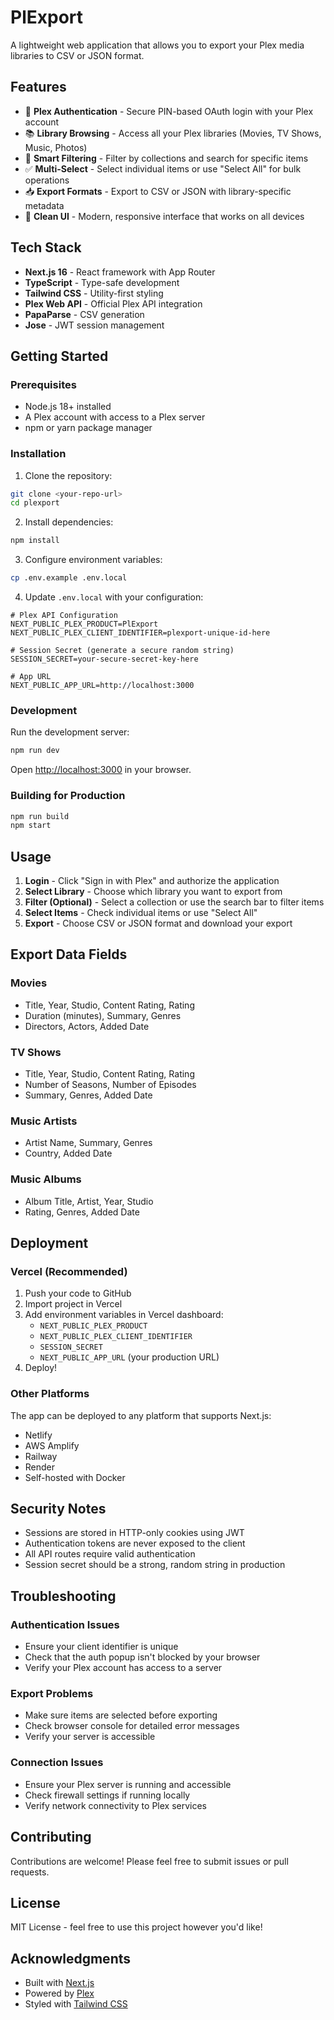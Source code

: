 # PlExport

A lightweight web application that allows you to export your Plex media libraries to CSV or JSON format.

## Features

- 🔐 **Plex Authentication** - Secure PIN-based OAuth login with your Plex account
- 📚 **Library Browsing** - Access all your Plex libraries (Movies, TV Shows, Music, Photos)
- 🎯 **Smart Filtering** - Filter by collections and search for specific items
- ✅ **Multi-Select** - Select individual items or use "Select All" for bulk operations
- 📥 **Export Formats** - Export to CSV or JSON with library-specific metadata
- 🎨 **Clean UI** - Modern, responsive interface that works on all devices

## Tech Stack

- **Next.js 16** - React framework with App Router
- **TypeScript** - Type-safe development
- **Tailwind CSS** - Utility-first styling
- **Plex Web API** - Official Plex API integration
- **PapaParse** - CSV generation
- **Jose** - JWT session management

## Getting Started

### Prerequisites

- Node.js 18+ installed
- A Plex account with access to a Plex server
- npm or yarn package manager

### Installation

1. Clone the repository:
```bash
git clone <your-repo-url>
cd plexport
```

2. Install dependencies:
```bash
npm install
```

3. Configure environment variables:
```bash
cp .env.example .env.local
```

4. Update `.env.local` with your configuration:
```env
# Plex API Configuration
NEXT_PUBLIC_PLEX_PRODUCT=PlExport
NEXT_PUBLIC_PLEX_CLIENT_IDENTIFIER=plexport-unique-id-here

# Session Secret (generate a secure random string)
SESSION_SECRET=your-secure-secret-key-here

# App URL
NEXT_PUBLIC_APP_URL=http://localhost:3000
```

### Development

Run the development server:

```bash
npm run dev
```

Open [http://localhost:3000](http://localhost:3000) in your browser.

### Building for Production

```bash
npm run build
npm start
```

## Usage

1. **Login** - Click "Sign in with Plex" and authorize the application
2. **Select Library** - Choose which library you want to export from
3. **Filter (Optional)** - Select a collection or use the search bar to filter items
4. **Select Items** - Check individual items or use "Select All"
5. **Export** - Choose CSV or JSON format and download your export

## Export Data Fields

### Movies
- Title, Year, Studio, Content Rating, Rating
- Duration (minutes), Summary, Genres
- Directors, Actors, Added Date

### TV Shows
- Title, Year, Studio, Content Rating, Rating
- Number of Seasons, Number of Episodes
- Summary, Genres, Added Date

### Music Artists
- Artist Name, Summary, Genres
- Country, Added Date

### Music Albums
- Album Title, Artist, Year, Studio
- Rating, Genres, Added Date

## Deployment

### Vercel (Recommended)

1. Push your code to GitHub
2. Import project in Vercel
3. Add environment variables in Vercel dashboard:
   - `NEXT_PUBLIC_PLEX_PRODUCT`
   - `NEXT_PUBLIC_PLEX_CLIENT_IDENTIFIER`
   - `SESSION_SECRET`
   - `NEXT_PUBLIC_APP_URL` (your production URL)
4. Deploy!

### Other Platforms

The app can be deployed to any platform that supports Next.js:
- Netlify
- AWS Amplify
- Railway
- Render
- Self-hosted with Docker

## Security Notes

- Sessions are stored in HTTP-only cookies using JWT
- Authentication tokens are never exposed to the client
- All API routes require valid authentication
- Session secret should be a strong, random string in production

## Troubleshooting

### Authentication Issues
- Ensure your client identifier is unique
- Check that the auth popup isn't blocked by your browser
- Verify your Plex account has access to a server

### Export Problems
- Make sure items are selected before exporting
- Check browser console for detailed error messages
- Verify your server is accessible

### Connection Issues
- Ensure your Plex server is running and accessible
- Check firewall settings if running locally
- Verify network connectivity to Plex services

## Contributing

Contributions are welcome! Please feel free to submit issues or pull requests.

## License

MIT License - feel free to use this project however you'd like!

## Acknowledgments

- Built with [Next.js](https://nextjs.org)
- Powered by [Plex](https://www.plex.tv)
- Styled with [Tailwind CSS](https://tailwindcss.com)

